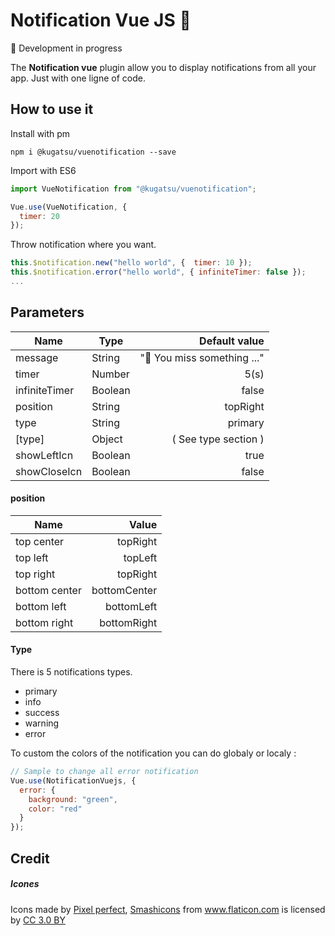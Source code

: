# Notification Vue JS 🚀
🚧 Development in progress

The **Notification vue** plugin allow you to display notifications from all your app. Just with one ligne of code.

## How to use it

Install with pm

```console
npm i @kugatsu/vuenotification --save
```

Import with ES6

```javascript
import VueNotification from "@kugatsu/vuenotification";

Vue.use(VueNotification, {
  timer: 20
});
```

Throw notification where you want.

```javascript
this.$notification.new("hello world", {  timer: 10 });
this.$notification.error("hello world", { infiniteTimer: false });
...
```

## Parameters

| Name          | Type    |               Default value |
| ------------- | ------- | --------------------------: |
| message       | String  | "🚧 You miss something ..." |
| timer         | Number  |                        5(s) |
| infiniteTimer | Boolean |                       false |
| position      | String  |                    topRight |
| type          | String  |                     primary |
| [type]        | Object  |        ( See type section ) |
| showLeftIcn   | Boolean |                        true |
| showCloseIcn  | Boolean |                       false |

#### position

| Name          |        Value |
| ------------- | -----------: |
| top center    |     topRight |
| top left      |      topLeft |
| top right     |     topRight |
| bottom center | bottomCenter |
| bottom left   |   bottomLeft |
| bottom right  |  bottomRight |

#### Type

There is 5 notifications types.

- primary
- info
- success
- warning
- error

To custom the colors of the notification you can do globaly or localy :

```javascript
// Sample to change all error notification
Vue.use(NotificationVuejs, {
  error: {
    background: "green",
    color: "red"
  }
});
```

## Credit

##### Icones

<div>Icons made by <a href="https://www.flaticon.com/authors/pixel-perfect" title="Pixel perfect">Pixel perfect</a>, <a href="https://www.flaticon.com/authors/smashicons" title="Smashicons">Smashicons</a> from <a href="https://www.flaticon.com/" 			    title="Flaticon">www.flaticon.com</a> is licensed by <a href="http://creativecommons.org/licenses/by/3.0/" 			    title="Creative Commons BY 3.0" target="_blank">CC 3.0 BY</a></div>
